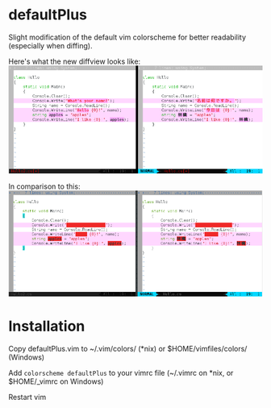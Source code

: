 defaultPlus
===========

Slight modification of the default vim colorscheme for better readability (especially when diffing).

Here's what the new diffview looks like:
![2 file diff screenshot using defaultPlus.vim colorscheme](diff_01a.png)

In comparison to this:
![2 file diff screenshot using default colorscheme](diff_01b.png)

Installation
============

Copy defaultPlus.vim to ~/.vim/colors/ (*nix) or $HOME/vimfiles/colors/ (Windows)

Add `colorscheme defaultPlus` to your vimrc file (~/.vimrc on *nix, or $HOME/_vimrc on Windows)

Restart vim
